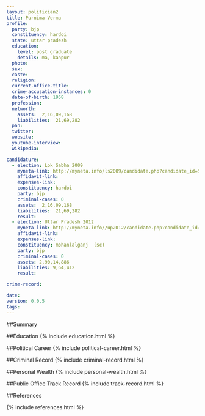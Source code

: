 ```yaml
---
layout: politician2
title: Purnima Verma
profile: 
  party: bjp
  constituency: hardoi
  state: uttar pradesh
  education: 
    level: post graduate
    details: ma, kanpur
  photo: 
  sex: 
  caste: 
  religion: 
  current-office-title: 
  crime-accusation-instances: 0
  date-of-birth: 1958
  profession: 
  networth: 
    assets:  2,16,09,168
    liabilities:  21,69,282
  pan: 
  twitter: 
  website: 
  youtube-interview: 
  wikipedia: 

candidature: 
  - election: Lok Sabha 2009
    myneta-link: http://myneta.info/ls2009/candidate.php?candidate_id=5519
    affidavit-link: 
    expenses-link: 
    constituency: hardoi 
    party: bjp
    criminal-cases: 0
    assets:  2,16,09,168
    liabilities:  21,69,282
    result:  
  - election: Uttar Pradesh 2012
    myneta-link: http://myneta.info//up2012/candidate.php?candidate_id=1277
    affidavit-link: 
    expenses-link: 
    constituency: mohanlalganj  (sc) 
    party: bjp
    criminal-cases: 0
    assets: 2,90,14,886
    liabilities: 9,64,412
    result:  

crime-record: 

date: 
version: 0.0.5
tags: 
---
```

##Summary


##Education
{% include education.html %}


##Political Career
{% include political-career.html %}


##Criminal Record
{% include criminal-record.html %}


##Personal Wealth
{% include personal-wealth.html %}


##Public Office Track Record
{% include track-record.html %}


##References


{% include references.html %}